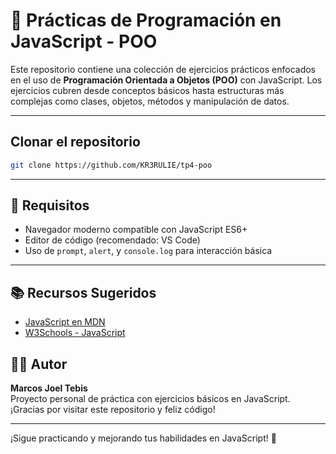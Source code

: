 # 🧠 Prácticas de Programación en JavaScript - POO

Este repositorio contiene una colección de ejercicios prácticos enfocados en el uso de **Programación Orientada a Objetos (POO)** con JavaScript. Los ejercicios cubren desde conceptos básicos hasta estructuras más complejas como clases, objetos, métodos y manipulación de datos.

---

## Clonar el repositorio

```bash
git clone https://github.com/KR3RULIE/tp4-poo
```

---

## 📌 Requisitos

- Navegador moderno compatible con JavaScript ES6+
- Editor de código (recomendado: VS Code)
- Uso de `prompt`, `alert`, y `console.log` para interacción básica

---

## 📚 Recursos Sugeridos

- [JavaScript en MDN](https://developer.mozilla.org/es/docs/Web/JavaScript)
- [W3Schools - JavaScript](https://www.w3schools.com/js/)

## 👨‍💻 Autor

**Marcos Joel Tebis**  
Proyecto personal de práctica con ejercicios básicos en JavaScript.  
¡Gracias por visitar este repositorio y feliz código!

---

¡Sigue practicando y mejorando tus habilidades en JavaScript! 💪